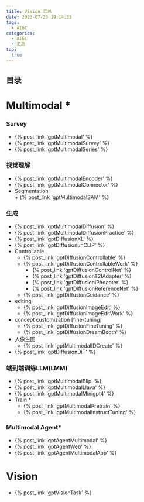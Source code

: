 ```yaml
---
title: Vision 汇总
date: 2023-07-23 19:14:33
tags:
  - AIGC
categories: 
  - AIGC
  - 汇总  
top:
  true
---
```


<p></p>
<!-- more -->

## 目录
<!-- toc -->

# Multimodal *
### Survey
+ {% post_link 'gptMultimodal' %} 
+ {% post_link 'gptMultimodalSurvey' %}
+ {% post_link 'gptMultimodalSeries' %}  



### 视觉理解
+ {% post_link 'gptMultimodalEncoder' %} 
+ {% post_link 'gptMultimodalConnector' %}  	
+ Segmentation   
	  + {% post_link 'gptMultimodalSAM' %}  


### 生成
  + {% post_link 'gptMultimodalDiffusion' %}   
  + {% post_link 'gptMultimodalDiffusionPractice' %}  
  + {% post_link 'gptDiffusionXL' %}   
  + {% post_link 'gptDiffusionunCLIP' %} 
  + Controllable  
    + {% post_link 'gptDiffusionControllable' %} 
    + {% post_link 'gptDiffusionControllableWork' %}
      - {% post_link 'gptDiffusionControlNet' %} 
      - {% post_link 'gptDiffusionT2IAdapter' %} 
      - {% post_link 'gptDiffusionIPAdapter' %} 
      - {% post_link 'gptDiffusionReferenceNet' %} 
    + {% post_link 'gptDiffusionGuidance' %}
  + editing
    + {% post_link 'gptDiffusionImageEdit' %}   
    + {% post_link 'gptDiffusionImageEditWork' %}   
  + concept customization [fine-tuning]
    + {% post_link 'gptDiffusionFineTuning' %}   
    + {% post_link 'gptDiffusionDreamBooth' %}    
  + 人像生图
    + {% post_link 'gptMultimodalIDCreate' %}     
  + {% post_link 'gptDiffusionDiT' %}   

### 端到端训练LLM(LMM) 
+ {% post_link 'gptMultimodalBlip' %} 
+ {% post_link 'gptMultimodalLlava' %}  
+ {% post_link 'gptMultimodalMinigpt4' %}    
+ Train  *
  + {% post_link 'gptMultimodalPretrain' %}  
  + {% post_link 'gptMultimodalInstructTuning' %}  

### Multimodal Agent*
  + {% post_link 'gptAgentMultimodal' %}  
  + {% post_link 'gptAgentWeb' %}  
  + {% post_link 'gptAgentMultimodalApp' %}  

# Vision
+ {% post_link 'gptVisionTask' %}  

